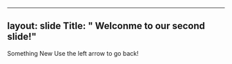----
layout: slide
Title: " Welconme to our second slide!"
----
Something New
Use the left arrow to go back!
